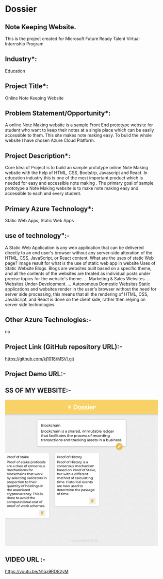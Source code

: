# Dossier

## Note Keeping Website.

This is the project created for Microsoft Future Ready Talent Virtual Internship Program.

## Industry\*:

Education

## Project Title\*:

Online Note Keeping Website

## Problem Statement/Opportunity\*:

A online Note Making website is a sample Front End prototype website for student who want to keep their notes at a single place which can be easily accessible to them. This site makes note making easy. To build the whole website I have chosen Azure Cloud Platform.

## Project Description\*:

Core Idea of Project is to build an sample prototype online Note Making website with the help of HTML, CSS, Bootstrp, Javascript and React. In education industry this is one of the most important product which is needed for easy and accessible note making . The primary goal of sample prototype a Note Making website is to make note making easy and accessible to each and every student.

## Primary Azure Technology\*:

Static Web Apps, Static Web Apps

## use of technology":-

A Static Web Application is any web application that can be delivered directly to an end user's browser without any server-side alteration of the HTML, CSS, JavaScript, or React content. What are the uses of static Web page? Image result for what is the use of static web app in website Uses of Static Website Blogs. Blogs are websites built based on a specific theme, and all the contents of the websites are treated as individual posts under precise topics for the website's theme. ... Marketing & Sales Websites. ... Websites Under-Development. ... Autonomous Domestic Websites Static applications and websites render in the user's browser without the need for server side processing, this means that all the rendering of HTML, CSS, JavaScript, and React is done on the client side, rather then relying on server side technologies

## Other Azure Technologies:-

no

## Project Link (GitHub repository URL):-

https://github.com/kj1018/MSVI.git

## Project Demo URL:-

## SS OF MY WEBSITE:-

<div>
<img src="SS of Dossier.png" height="480" width="700" style="object-fit : cover;">
</div>

## VIDEO URL :-

https://youtu.be/N1qa9RD82yM
